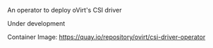 An operator to deploy oVirt's CSI driver

Under development

Container Image: https://quay.io/repository/ovirt/csi-driver-operator
